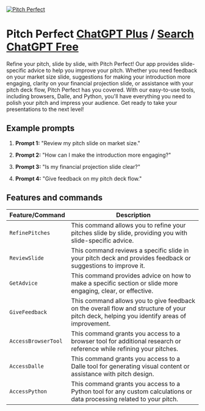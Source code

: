 
[![Pitch Perfect](https://files.oaiusercontent.com/file-aMZ7oWGwzJT8u6j3XIZiAkUH?se=2123-10-16T07%3A35%3A47Z&sp=r&sv=2021-08-06&sr=b&rscc=max-age%3D31536000%2C%20immutable&rscd=attachment%3B%20filename%3D13e43096-b076-4cd5-8ccf-b33d3ad3c183.png&sig=2V1yggrCRgYQTJELq/GhbWm5jmWzxETyGT7EBXRzu54%3D)](https://chat.openai.com/g/g-2NMuPwyCJ-pitch-perfect)

# Pitch Perfect [ChatGPT Plus](https://chat.openai.com/g/g-2NMuPwyCJ-pitch-perfect) / [Search ChatGPT Free](https://gptcall.net/index.html#/?search=Pitch%20Perfect)

Refine your pitch, slide by slide, with Pitch Perfect! Our app provides slide-specific advice to help you improve your pitch. Whether you need feedback on your market size slide, suggestions for making your introduction more engaging, clarity on your financial projection slide, or assistance with your pitch deck flow, Pitch Perfect has you covered. With our easy-to-use tools, including browsers, Dalle, and Python, you'll have everything you need to polish your pitch and impress your audience. Get ready to take your presentations to the next level!

## Example prompts

1. **Prompt 1:** "Review my pitch slide on market size."

2. **Prompt 2:** "How can I make the introduction more engaging?"

3. **Prompt 3:** "Is my financial projection slide clear?"

4. **Prompt 4:** "Give feedback on my pitch deck flow."


## Features and commands

| Feature/Command | Description |
| --- | --- |
| `RefinePitches` | This command allows you to refine your pitches slide by slide, providing you with slide-specific advice. |
| `ReviewSlide` | This command reviews a specific slide in your pitch deck and provides feedback or suggestions to improve it. |
| `GetAdvice` | This command provides advice on how to make a specific section or slide more engaging, clear, or effective. |
| `GiveFeedback` | This command allows you to give feedback on the overall flow and structure of your pitch deck, helping you identify areas of improvement. |
| `AccessBrowserTool` | This command grants you access to a browser tool for additional research or reference while refining your pitches. |
| `AccessDalle` | This command grants you access to a Dalle tool for generating visual content or assistance with pitch design. |
| `AccessPython` | This command grants you access to a Python tool for any custom calculations or data processing related to your pitch. |


